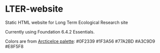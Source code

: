 # LTER-website
Static HTML website for Long Term Ecological Research site

Currently using Foundation 6.4.2 Essentials.

Colors are from <a href="https://color.adobe.com/ArcticIce-color-theme-1997889/">ArcticeIce palette</a>:
#0F2339
#1F3A56
#77A2BD
#A3C9D9
#E8F5F8